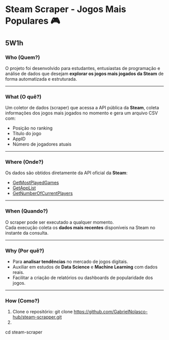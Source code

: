 # Steam Scraper - Jogos Mais Populares 🎮

## 5W1h

### **Who (Quem?)**
O projeto foi desenvolvido para estudantes, entusiastas de programação e análise de dados que desejam **explorar os jogos mais jogados da Steam** de forma automatizada e estruturada.

---

### **What (O quê?)**
Um coletor de dados (scraper) que acessa a API pública da **Steam**, coleta informações dos jogos mais jogados no momento e gera um arquivo CSV com:
- Posição no ranking
- Título do jogo
- AppID
- Número de jogadores atuais

---

### **Where (Onde?)**
Os dados são obtidos diretamente da API oficial da **Steam**:
- [GetMostPlayedGames](https://api.steampowered.com/ISteamChartsService/GetMostPlayedGames/v1/)
- [GetAppList](https://api.steampowered.com/ISteamApps/GetAppList/v2/)
- [GetNumberOfCurrentPlayers](https://api.steampowered.com/ISteamUserStats/GetNumberOfCurrentPlayers/v1/)

---

### **When (Quando?)**
O scraper pode ser executado a qualquer momento.  
Cada execução coleta os **dados mais recentes** disponíveis na Steam no instante da consulta.

---

### **Why (Por quê?)**
- Para **analisar tendências** no mercado de jogos digitais.  
- Auxiliar em estudos de **Data Science** e **Machine Learning** com dados reais.  
- Facilitar a criação de relatórios ou dashboards de popularidade dos jogos.

---

### **How (Como?)**
1. Clone o repositório:
   git clone https://github.com/GabrielNolasco-hub/steam-scrapper.git
2.
  cd steam-scraper




   
